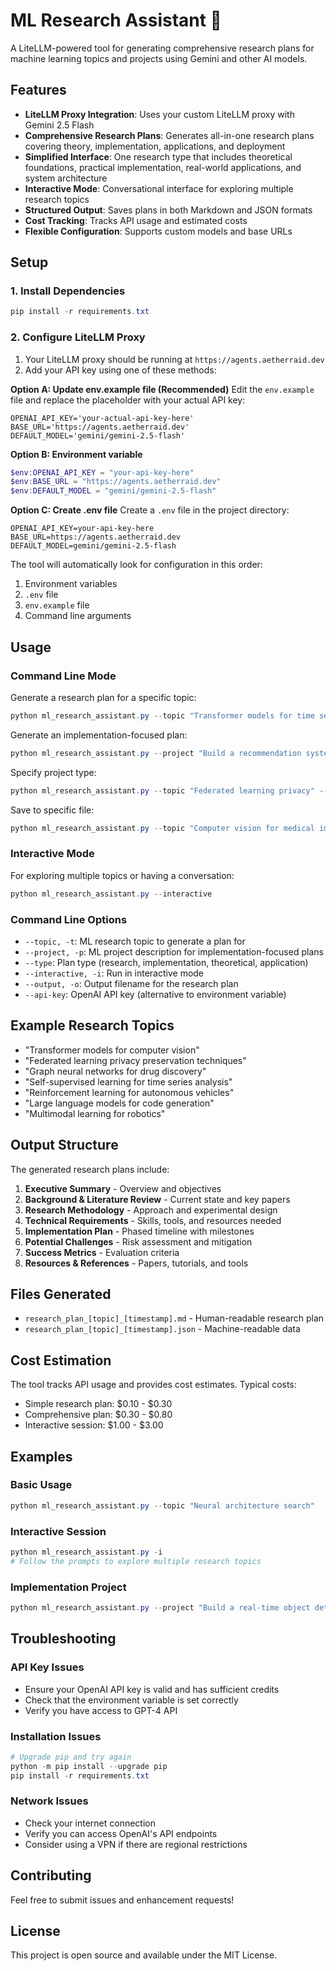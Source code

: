 # ML Research Assistant 🔬

A LiteLLM-powered tool for generating comprehensive research plans for machine learning topics and projects using Gemini and other AI models.

## Features

- **LiteLLM Proxy Integration**: Uses your custom LiteLLM proxy with Gemini 2.5 Flash
- **Comprehensive Research Plans**: Generates all-in-one research plans covering theory, implementation, applications, and deployment
- **Simplified Interface**: One research type that includes theoretical foundations, practical implementation, real-world applications, and system architecture
- **Interactive Mode**: Conversational interface for exploring multiple research topics
- **Structured Output**: Saves plans in both Markdown and JSON formats
- **Cost Tracking**: Tracks API usage and estimated costs
- **Flexible Configuration**: Supports custom models and base URLs

## Setup

### 1. Install Dependencies

```powershell
pip install -r requirements.txt
```

### 2. Configure LiteLLM Proxy

1. Your LiteLLM proxy should be running at `https://agents.aetherraid.dev`
2. Add your API key using one of these methods:

**Option A: Update env.example file (Recommended)**
Edit the `env.example` file and replace the placeholder with your actual API key:
```
OPENAI_API_KEY='your-actual-api-key-here'
BASE_URL='https://agents.aetherraid.dev'
DEFAULT_MODEL='gemini/gemini-2.5-flash'
```

**Option B: Environment variable**
```powershell
$env:OPENAI_API_KEY = "your-api-key-here"
$env:BASE_URL = "https://agents.aetherraid.dev"
$env:DEFAULT_MODEL = "gemini/gemini-2.5-flash"
```

**Option C: Create .env file**
Create a `.env` file in the project directory:
```
OPENAI_API_KEY=your-api-key-here
BASE_URL=https://agents.aetherraid.dev
DEFAULT_MODEL=gemini/gemini-2.5-flash
```

The tool will automatically look for configuration in this order:
1. Environment variables
2. `.env` file
3. `env.example` file
4. Command line arguments

## Usage

### Command Line Mode

Generate a research plan for a specific topic:
```powershell
python ml_research_assistant.py --topic "Transformer models for time series forecasting"
```

Generate an implementation-focused plan:
```powershell
python ml_research_assistant.py --project "Build a recommendation system using graph neural networks"
```

Specify project type:
```powershell
python ml_research_assistant.py --topic "Federated learning privacy" --type theoretical
```

Save to specific file:
```powershell
python ml_research_assistant.py --topic "Computer vision for medical imaging" --output my_research_plan.md
```

### Interactive Mode

For exploring multiple topics or having a conversation:
```powershell
python ml_research_assistant.py --interactive
```

### Command Line Options

- `--topic, -t`: ML research topic to generate a plan for
- `--project, -p`: ML project description for implementation-focused plans
- `--type`: Plan type (research, implementation, theoretical, application)
- `--interactive, -i`: Run in interactive mode
- `--output, -o`: Output filename for the research plan
- `--api-key`: OpenAI API key (alternative to environment variable)

## Example Research Topics

- "Transformer models for computer vision"
- "Federated learning privacy preservation techniques"
- "Graph neural networks for drug discovery"
- "Self-supervised learning for time series analysis"
- "Reinforcement learning for autonomous vehicles"
- "Large language models for code generation"
- "Multimodal learning for robotics"

## Output Structure

The generated research plans include:

1. **Executive Summary** - Overview and objectives
2. **Background & Literature Review** - Current state and key papers
3. **Research Methodology** - Approach and experimental design
4. **Technical Requirements** - Skills, tools, and resources needed
5. **Implementation Plan** - Phased timeline with milestones
6. **Potential Challenges** - Risk assessment and mitigation
7. **Success Metrics** - Evaluation criteria
8. **Resources & References** - Papers, tutorials, and tools

## Files Generated

- `research_plan_[topic]_[timestamp].md` - Human-readable research plan
- `research_plan_[topic]_[timestamp].json` - Machine-readable data

## Cost Estimation

The tool tracks API usage and provides cost estimates. Typical costs:
- Simple research plan: $0.10 - $0.30
- Comprehensive plan: $0.30 - $0.80
- Interactive session: $1.00 - $3.00

## Examples

### Basic Usage
```powershell
python ml_research_assistant.py --topic "Neural architecture search"
```

### Interactive Session
```powershell
python ml_research_assistant.py -i
# Follow the prompts to explore multiple research topics
```

### Implementation Project
```powershell
python ml_research_assistant.py --project "Build a real-time object detection system for manufacturing quality control"
```

## Troubleshooting

### API Key Issues
- Ensure your OpenAI API key is valid and has sufficient credits
- Check that the environment variable is set correctly
- Verify you have access to GPT-4 API

### Installation Issues
```powershell
# Upgrade pip and try again
python -m pip install --upgrade pip
pip install -r requirements.txt
```

### Network Issues
- Check your internet connection
- Verify you can access OpenAI's API endpoints
- Consider using a VPN if there are regional restrictions

## Contributing

Feel free to submit issues and enhancement requests!

## License

This project is open source and available under the MIT License.
